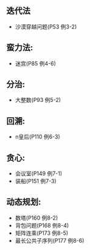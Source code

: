 ## 迭代法
- 沙漠穿越问题(P53 例3-2)
## 蛮力法:
- 迷宫(P85 例4-6)
## 分治:
- 大整数(P93 例5-2)
## 回溯:
- n皇后(P110 例6-3)
## 贪心:
- 会议室(P149 例7-1)
- 装船(P151 例7-3)
## 动态规划:
- 数塔(P160 例8-2)
- 背包问题(P168 例8-4)
- 矩阵连乘(P173 例8-5)
- 最长公共子序列(P177 例8-6)